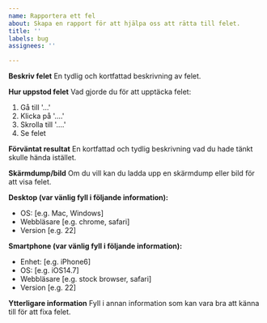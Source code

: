 ```yaml
---
name: Rapportera ett fel
about: Skapa en rapport för att hjälpa oss att rätta till felet.
title: ''
labels: bug
assignees: ''

---
```


**Beskriv felet**
En tydlig och kortfattad beskrivning av felet.

**Hur uppstod felet**
Vad gjorde du för att upptäcka felet:
1. Gå till '...'
2. Klicka på '....'
3. Skrolla till '....'
4. Se felet

**Förväntat resultat**
En kortfattad och tydlig beskrivning vad du hade tänkt skulle hända istället.

**Skärmdump/bild**
Om du vill kan du ladda upp en skärmdump eller bild för att visa felet.

**Desktop (var vänlig fyll i följande information):**
 - OS: [e.g. Mac, Windows]
 - Webbläsare [e.g. chrome, safari]
 - Version [e.g. 22]

**Smartphone (var vänlig fyll i följande information):**
 - Enhet: [e.g. iPhone6]
 - OS: [e.g. iOS14.7]
 - Webbläsare [e.g. stock browser, safari]
 - Version [e.g. 22]

**Ytterligare information**
Fyll i annan information som kan vara bra att känna till för att fixa felet.
